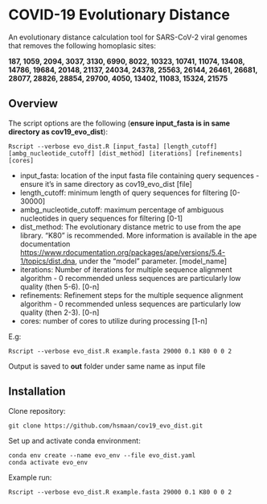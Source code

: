 
# COVID-19 Evolutionary Distance

An evolutionary distance calculation tool for SARS-CoV-2 viral genomes
that removes the following homoplasic sites:

**187, 1059, 2094, 3037, 3130, 6990, 8022, 10323, 10741, 11074, 13408,
14786, 19684, 20148, 21137, 24034, 24378, 25563, 26144, 26461, 26681,
28077, 28826, 28854, 29700, 4050, 13402, 11083, 15324, 21575**

## Overview

The script options are the following (**ensure input\_fasta is in same
directory as
    cov19\_evo\_dist**):

    Rscript --verbose evo_dist.R [input_fasta] [length_cutoff] [ambg_nucleotide_cutoff] [dist_method] [iterations] [refinements] [cores] 

  - input\_fasta: location of the input fasta file containing query
    sequences - ensure it’s in same directory as cov19\_evo\_dist
    \[file\]
  - length\_cutoff: minimum length of query sequences for filtering
    \[0-30000\]
  - ambg\_nucleotide\_cutoff: maximum percentage of ambiguous
    nucleotides in query sequences for filtering \[0-1\]
  - dist\_method: The evolutionary distance metric to use from the ape
    library. “K80” is recommended. More information is available in the
    ape documentation
    <https://www.rdocumentation.org/packages/ape/versions/5.4-1/topics/dist.dna>,
    under the “model” parameter. \[model\_name\]
  - iterations: Number of iterations for multiple sequence alignment
    algorithm - 0 recommended unless sequences are particularly low
    quality (then 5-6). \[0-n\]
  - refinements: Refinement steps for the multiple sequence alignment
    algorithm - 0 recommended unless sequences are particularly low
    quality (then 2-3). \[0-n\]
  - cores: number of cores to utilize during processing \[1-n\]

E.g:

    Rscript --verbose evo_dist.R example.fasta 29000 0.1 K80 0 0 2

Output is saved to **out** folder under same name as input file

## Installation

Clone repository:

    git clone https://github.com/hsmaan/cov19_evo_dist.git

Set up and activate conda environment:

    conda env create --name evo_env --file evo_dist.yaml
    conda activate evo_env

Example run:

    Rscript --verbose evo_dist.R example.fasta 29000 0.1 K80 0 0 2
